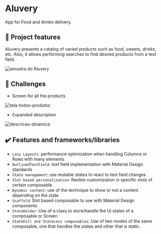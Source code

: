 # Aluvery

App for Food and drinks delivery.

## 🔨 Project features

Aluvery presents a catalog of varied products such as food, sweets, drinks, etc. Also, it allows performing searches to find desired products from a text field.

![amostra do Aluvery](https://user-images.githubusercontent.com/8989346/191754098-cd2b5c5c-54b2-4bae-8d92-28f0d4faa924.gif)

## 🎯 Challenges

- Screen for all the products

![tela-todos-produtos](https://user-images.githubusercontent.com/8989346/190394077-fc3265c7-1439-4825-89a7-660b55ad262d.gif)

- Expanded description

![descricao-dinamica](https://user-images.githubusercontent.com/8989346/190394385-baa7c341-ac23-44f5-a325-1ac21ff8110d.gif)

## ✔️ Features and frameworks/libraries

- `Lazy Layouts`: performance optimization when handling Columns or Rows with many elements
- `OutlinedTextField`: text field implementation with Material Design standards
- `State management`: use mutable states to react to text field changes
- `Slot-based personalization`: flexible customization in specific slots of certain composable
- `Dynamic content`: use of the technique to show or not a content depending on the state
- `Scaffold`: Slot based composable to use with Material Design components
- `StateHolder`: Use of a class to store/handle the Ui states of a composable or Screen
- `StateFull and StateLess composables`: Use of two modes of the same composable, one that handles the states and other that is static.

